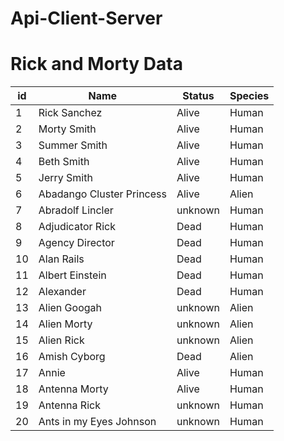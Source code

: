 # Api-Client-Server

# Rick and Morty Data

|id |Name                     |Status |Species|
|---|-------------------------|-------|-------|
|1  |Rick Sanchez             |Alive  |Human  |
|2  |Morty Smith              |Alive  |Human  |
|3  |Summer Smith             |Alive  |Human  |
|4  |Beth Smith               |Alive  |Human  |
|5  |Jerry Smith              |Alive  |Human  |
|6  |Abadango Cluster Princess|Alive  |Alien  |
|7  |Abradolf Lincler         |unknown|Human  |
|8  |Adjudicator Rick         |Dead   |Human  |
|9  |Agency Director          |Dead   |Human  |
|10 |Alan Rails               |Dead   |Human  |
|11 |Albert Einstein          |Dead   |Human  |
|12 |Alexander                |Dead   |Human  |
|13 |Alien Googah             |unknown|Alien  |
|14 |Alien Morty              |unknown|Alien  |
|15 |Alien Rick               |unknown|Alien  |
|16 |Amish Cyborg             |Dead   |Alien  |
|17 |Annie                    |Alive  |Human  |
|18 |Antenna Morty            |Alive  |Human  |
|19 |Antenna Rick             |unknown|Human  |
|20 |Ants in my Eyes Johnson  |unknown|Human  |


